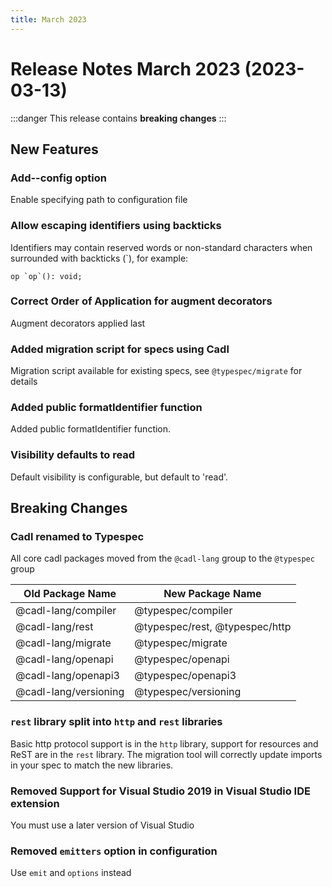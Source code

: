 ```yaml
---
title: March 2023
---
```


# Release Notes March 2023 (2023-03-13)

:::danger
This release contains **breaking changes**
:::

## New Features

### Add--config option

Enable specifying path to configuration file

### Allow escaping identifiers using backticks

Identifiers may contain reserved words or non-standard characters when surrounded with backticks (`), for example:

```typespec
op `op`(): void;
```

### Correct Order of Application for augment decorators

Augment decorators applied last

### Added migration script for specs using Cadl

Migration script available for existing specs, see `@typespec/migrate` for details

### Added public formatIdentifier function

Added public formatIdentifier function.

### Visibility defaults to read

Default visibility is configurable, but default to 'read'.

## Breaking Changes

### Cadl renamed to Typespec

All core cadl packages moved from the `@cadl-lang` group to the `@typespec` group

| Old Package Name      | New Package Name               |
| --------------------- | ------------------------------ |
| @cadl-lang/compiler   | @typespec/compiler             |
| @cadl-lang/rest       | @typespec/rest, @typespec/http |
| @cadl-lang/migrate    | @typespec/migrate              |
| @cadl-lang/openapi    | @typespec/openapi              |
| @cadl-lang/openapi3   | @typespec/openapi3             |
| @cadl-lang/versioning | @typespec/versioning           |

### `rest` library split into `http` and `rest` libraries

Basic http protocol support is in the `http` library, support for resources and ReST are in the `rest` library. The migration tool will correctly update imports in your spec to match the new
libraries.

### Removed Support for Visual Studio 2019 in Visual Studio IDE extension

You must use a later version of Visual Studio

### Removed `emitters` option in configuration

Use `emit` and `options` instead
